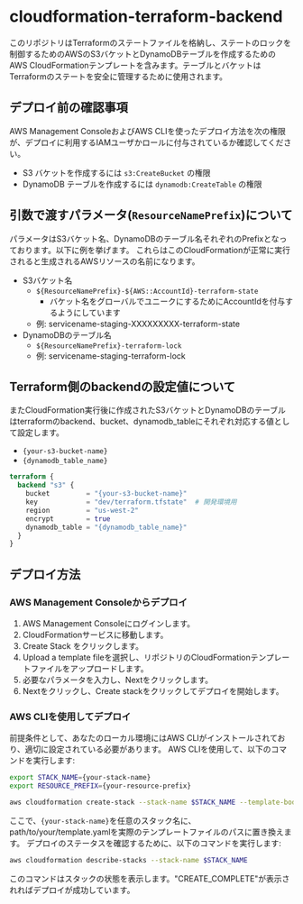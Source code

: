 # cloudformation-terraform-backend

このリポジトリはTerraformのステートファイルを格納し、ステートのロックを制御するためのAWSのS3バケットとDynamoDBテーブルを作成するためのAWS CloudFormationテンプレートを含みます。テーブルとバケットはTerraformのステートを安全に管理するために使用されます。

## デプロイ前の確認事項

AWS Management ConsoleおよびAWS CLIを使ったデプロイ方法を次の権限が、デプロイに利用するIAMユーザかロールに付与されているか確認してください。

- S3 バケットを作成するには `s3:CreateBucket` の権限
- DynamoDB テーブルを作成するには `dynamodb:CreateTable` の権限

## 引数で渡すパラメータ(`ResourceNamePrefix`)について

パラメータはS3バケット名、DynamoDBのテーブル名それぞれのPrefixとなっております。以下に例を挙げます。
これらはこのCloudFormationが正常に実行されると生成されるAWSリソースの名前になります。

- S3バケット名
  - `${ResourceNamePrefix}-${AWS::AccountId}-terraform-state`
    - バケット名をグローバルでユニークにするためにAccountIdを付与するようにしています
  - 例: servicename-staging-XXXXXXXXX-terraform-state
- DynamoDBのテーブル名
  - `${ResourceNamePrefix}-terraform-lock`
  - 例: servicename-staging-terraform-lock

## Terraform側のbackendの設定値について

またCloudFormation実行後に作成されたS3バケットとDynamoDBのテーブルはterraformのbackend、bucket、dynamodb_tableにそれぞれ対応する値として設定します。

- `{your-s3-bucket-name}`
- `{dynamodb_table_name}`

```terraform
terraform {
  backend "s3" {
    bucket         = "{your-s3-bucket-name}"
    key            = "dev/terraform.tfstate"  # 開発環境用
    region         = "us-west-2"
    encrypt        = true
    dynamodb_table = "{dynamodb_table_name}"
  }
}
```
## デプロイ方法

### AWS Management Consoleからデプロイ

1. AWS Management Consoleにログインします。
1. CloudFormationサービスに移動します。
1. Create Stack をクリックします。
1. Upload a template fileを選択し、リポジトリのCloudFormationテンプレートファイルをアップロードします。
1. 必要なパラメータを入力し、Nextをクリックします。
1. Nextをクリックし、Create stackをクリックしてデプロイを開始します。

### AWS CLIを使用してデプロイ

前提条件として、あなたのローカル環境にはAWS CLIがインストールされており、適切に設定されている必要があります。
AWS CLIを使用して、以下のコマンドを実行します:

```bash
export STACK_NAME={your-stack-name}
export RESOURCE_PREFIX={your-resource-prefix}
```

```bash
aws cloudformation create-stack --stack-name $STACK_NAME --template-body file://path/to/your/template.yaml --parameters ParameterKey=ResourceNamePrefix,ParameterValue=$RESOURCE_PREFIX
```

ここで、`{your-stack-name}`を任意のスタック名に、path/to/your/template.yamlを実際のテンプレートファイルのパスに置き換えます。
デプロイのステータスを確認するために、以下のコマンドを実行します:

```bash
aws cloudformation describe-stacks --stack-name $STACK_NAME
```

このコマンドはスタックの状態を表示します。"CREATE_COMPLETE"が表示されればデプロイが成功しています。
